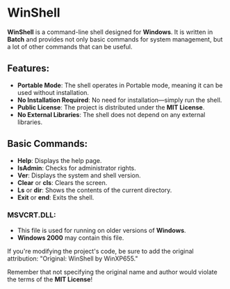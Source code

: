 # WinShell

**WinShell** is a command-line shell designed for **Windows**. It is written in **Batch** and provides not only basic commands for system management, but a lot of other commands that can be useful.

## Features:
- **Portable Mode**: The shell operates in Portable mode, meaning it can be used without installation.
- **No Installation Required**: No need for installation—simply run the shell.
- **Public License**: The project is distributed under the **MIT License**.
- **No External Libraries**: The shell does not depend on any external libraries.

## Basic Commands:
- **Help**: Displays the help page.
- **IsAdmin**: Checks for administrator rights.
- **Ver**: Displays the system and shell version.
- **Clear** or **cls**: Clears the screen.
- **Ls** or **dir**: Shows the contents of the current directory.
- **Exit** or **end**: Exits the shell.

### MSVCRT.DLL:
- This file is used for running on older versions of **Windows**.
- **Windows 2000** may contain this file.

If you're modifying the project's code, be sure to add the original attribution: "Original: WinShell by WinXP655."

Remember that not specifying the original name and author would violate the terms of the **MIT License**!
